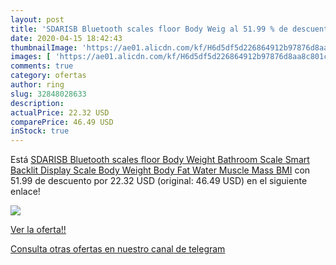 ```yaml
---
layout: post
title: 'SDARISB Bluetooth scales floor Body Weig al 51.99 % de descuento'
date: 2020-04-15 18:42:43
thumbnailImage: 'https://ae01.alicdn.com/kf/H6d5df5d226864912b97876d8aa8c801cR/SDARISB-Bluetooth-scales-floor-Body-Weight-Bathroom-Scale-Smart-Backlit-Display-Scale-Body-Weight-Body-Fat.jpg_350x350._SL200_.jpg'
images: [ 'https://ae01.alicdn.com/kf/H6d5df5d226864912b97876d8aa8c801cR/SDARISB-Bluetooth-scales-floor-Body-Weight-Bathroom-Scale-Smart-Backlit-Display-Scale-Body-Weight-Body-Fat.jpg_350x350._SL200_.jpg' ]
comments: true
category: ofertas
author: ring
slug: 32848028633
description:
actualPrice: 22.32 USD
comparePrice: 46.49 USD
inStock: true
---
```


Está [SDARISB Bluetooth scales floor Body Weight Bathroom Scale Smart Backlit Display Scale Body Weight Body Fat Water Muscle Mass BMI](https://www.amazon.com/dp/32848028633/?tag=redken08-20) con 51.99 de descuento por 22.32 USD (original: 46.49 USD) en el siguiente enlace!

[![](https://ae01.alicdn.com/kf/H6d5df5d226864912b97876d8aa8c801cR/SDARISB-Bluetooth-scales-floor-Body-Weight-Bathroom-Scale-Smart-Backlit-Display-Scale-Body-Weight-Body-Fat.jpg_350x350._SL200_.jpg)](https://www.amazon.com/dp/32848028633/?tag=redken08-20)

[Ver la oferta!!](https://www.amazon.com/dp/32848028633/?tag=redken08-20)

[Consulta otras ofertas en nuestro canal de telegram](https://t.me/s/ofertas25)
